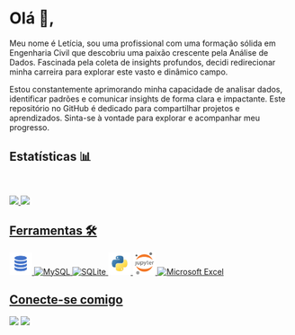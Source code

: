 # Olá 👋, 

Meu nome é Letícia, sou uma profissional com uma formação sólida em Engenharia Civil que descobriu uma paixão crescente pela Análise de Dados. Fascinada pela coleta de insights profundos, decidi redirecionar minha carreira para explorar este vasto e dinâmico campo.

</ul>
Estou constantemente aprimorando minha capacidade de analisar dados, identificar padrões e comunicar insights de forma clara e impactante.      
Este repositório no GitHub é dedicado para compartilhar projetos e aprendizados. Sinta-se à vontade para explorar e acompanhar meu progresso. </ul>

</ul>


<h2>Estatísticas  📊</h2>
<br>
 <div>
 <p align="left">
   <a href="https://github.com/letibraga">
   <img height="175em" src="https://github-readme-stats.vercel.app/api?username=letibraga&show_icons=true&theme=dracula&include_all_commits=true&count_private=true"/>
   <img height="175em" src="https://github-readme-stats.vercel.app/api/top-langs/?username=letibraga&layout=compact&langs_count=16&theme=dracula"/>
<div>

## **Ferramentas** 🛠️

<img title="SQL" alt="SQL" width="40px" src="https://raw.githubusercontent.com/github/explore/master/topics/sql/sql.png">
<img title="MySQL" alt="MySQL" width="70px" src="https://img.shields.io/badge/MySQL-005C84?style=for-the-badge&logo=mysql&logoColor=white" />
<img title="SQLite" alt="SQLite" width="70px" src="https://img.shields.io/badge/Sqlite-003B57?style=for-the-badge&logo=sqlite&logoColor=white">
<img title="Python" alt="Python" width="40px" src="https://raw.githubusercontent.com/github/explore/master/topics/python/python.png" />
<img title="Jupyter Notebook" alt="Jupyter" width="40px" src="https://raw.githubusercontent.com/github/explore/master/topics/jupyter-notebook/jupyter-notebook.png">
<img title="Microsoft Excel" alt="Microsoft Excel" width="100px" src="https://img.shields.io/badge/Microsoft_Excel-217346?style=for-the-badge&logo=microsoft-excel&logoColor=white">

## Conecte-se comigo

 <a href = "mailto:leticiiabraga@hotmail.com"><img src="https://img.shields.io/badge/-Gmail-%23333?style=for-the-badge&logo=gmail&logoColor=white" target="_blank"></a>
<a href="[https://www.linkedin.com/in/rafaella-ballerini-45875016a](https://www.linkedin.com/in/leticiiabraga/)" target="_blank"><img src="https://img.shields.io/badge/-LinkedIn-%230077B5?style=for-the-badge&logo=linkedin&logoColor=white" target="_blank"></a> 

